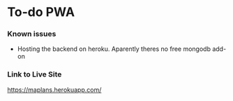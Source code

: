 # To-do PWA
### Known issues
- Hosting the backend on heroku. Aparently theres no free mongodb add-on
### Link to Live Site
https://maplans.herokuapp.com/
